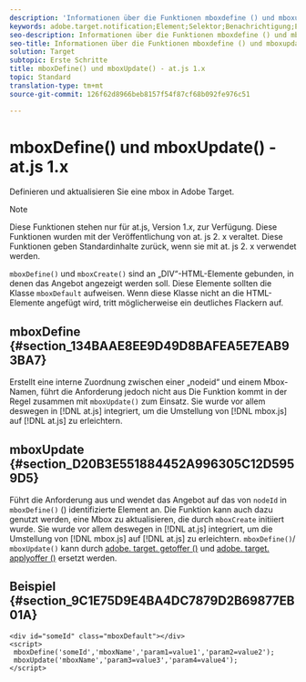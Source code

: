 ```yaml
---
description: 'Informationen über die Funktionen mboxdefine () und mboxupdate () für at. js. '
keywords: adobe.target.notification;Element;Selektor;Benachrichtigung;Erweiterung
seo-description: Informationen über die Funktionen mboxdefine () und mboxupdate () für die javascript-Bibliothek "at. js" von Adobe Target.
seo-title: Informationen über die Funktionen mboxdefine () und mboxupdate () für die javascript-Bibliothek "at. js" von Adobe Target.
solution: Target
subtopic: Erste Schritte
title: mboxDefine() und mboxUpdate() - at.js 1.x
topic: Standard
translation-type: tm+mt
source-git-commit: 126f62d8966beb8157f54f87cf68b092fe976c51

---
```



# mboxDefine() und mboxUpdate() - at.js 1.x

Definieren und aktualisieren Sie eine mbox in Adobe Target.

>[!NOTE]
>
>Diese Funktionen stehen nur für at.js, Version 1.*x*, zur Verfügung. Diese Funktionen wurden mit der Veröffentlichung von at. js 2. x veraltet. Diese Funktionen geben Standardinhalte zurück, wenn sie mit at. js 2. x verwendet werden.

`mboxDefine()` und `mboxCreate()` sind an „DIV“-HTML-Elemente gebunden, in denen das Angebot angezeigt werden soll. Diese Elemente sollten die Klasse `mboxDefault` aufweisen. Wenn diese Klasse nicht an die HTML-Elemente angefügt wird, tritt möglicherweise ein deutliches Flackern auf.

## mboxDefine   {#section_134BAAE8EE9D49D8BAFEA5E7EAB93BA7}

Erstellt eine interne Zuordnung zwischen einer „nodeid“ und einem Mbox-Namen, führt die Anforderung jedoch nicht aus Die Funktion kommt in der Regel zusammen mit `mboxUpdate()` zum Einsatz. Sie wurde vor allem deswegen in [!DNL at.js] integriert, um die Umstellung von [!DNL mbox.js] auf [!DNL at.js] zu erleichtern.

## mboxUpdate {#section_D20B3E551884452A996305C12D5959D5}

Führt die Anforderung aus und wendet das Angebot auf das von `nodeId` in `mboxDefine()` () identifizierte Element an. Die Funktion kann auch dazu genutzt werden, eine Mbox zu aktualisieren, die durch `mboxCreate` initiiert wurde. Sie wurde vor allem deswegen in [!DNL at.js] integriert, um die Umstellung von [!DNL mbox.js] auf [!DNL at.js] zu erleichtern. `mboxDefine()`/ `mboxUpdate()` kann durch [adobe. target. getoffer ()](/help/c-implementing-target/c-implementing-target-for-client-side-web/adobe-target-getoffer.md) und [adobe. target. applyoffer ()](/help/c-implementing-target/c-implementing-target-for-client-side-web/adobe-target-applyoffer.md) ersetzt werden.

## Beispiel {#section_9C1E75D9E4BA4DC7879D2B69877EB01A}

```
<div id="someId" class="mboxDefault"></div> 
<script> 
 mboxDefine('someId','mboxName','param1=value1','param2=value2'); 
 mboxUpdate('mboxName','param3=value3','param4=value4'); 
</script>
```
